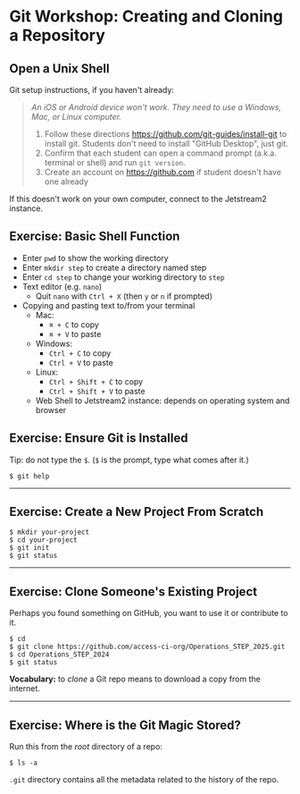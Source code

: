 # Git Workshop: Creating and Cloning a Repository

## Open a Unix Shell

Git setup instructions, if you haven't already:

> _An iOS or Android device won't work. They need to use a Windows, Mac, or Linux computer._
>
>  1. Follow these directions <https://github.com/git-guides/install-git> to install git. Students don't need to install "GitHub Desktop", just git.
> 2. Confirm that each student can open a command prompt (a.k.a. terminal or shell) and run `git version`.
> 3. Create an account on <https://github.com> if student doesn't have one already

If this doesn't work on your own computer, connect to the Jetstream2 instance.

## Exercise: Basic Shell Function

- Enter `pwd` to show the working directory
- Enter `mkdir step` to create a directory named step
- Enter `cd step` to change your working directory to `step`
- Text editor (e.g. `nano`)
  - Quit `nano` with `Ctrl + X` (then `y` or `n` if prompted)
- Copying and pasting text to/from your terminal
  - Mac:
    - `⌘ + C` to copy
    - `⌘ + V` to paste
  - Windows:
    - `Ctrl + C` to copy
    - `Ctrl + V` to paste
  - Linux:
    - `Ctrl + Shift + C` to copy
    - `Ctrl + Shift + V` to paste
  - Web Shell to Jetstream2 instance: depends on operating system and browser

<!--
Let's take a minute to review these if anyone is unsure about them.
-->

## Exercise: Ensure Git is Installed

Tip: do not type the `$`. (`$` is the prompt, type what comes after it.)

```shell
$ git help
```

<!--
The `$` is the prompt, some of my examples will show output

(`help` accepts subcommands, e.g. `git clone --help`, but shows LOTS of detail)
-->

---

## Exercise: Create a New Project From Scratch

```shell
$ mkdir your-project
$ cd your-project
$ git init
$ git status
```

---

## Exercise: Clone Someone's Existing Project

Perhaps you found something on GitHub, you want to use it or contribute to it.

```shell
$ cd
$ git clone https://github.com/access-ci-org/Operations_STEP_2025.git
$ cd Operations_STEP_2024
$ git status
```

**Vocabulary:** to _clone_ a Git repo means to download a copy from the internet.

---

## Exercise: Where is the Git Magic Stored?

Run this from the _root_ directory of a repo:

```shell
$ ls -a
```

`.git` directory contains all the metadata related to the history of the repo.

<!--
If you delete it, your directory ceases to be a Git repository!
-->